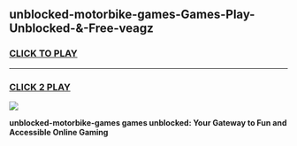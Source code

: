 
## unblocked-motorbike-games-Games-Play-Unblocked-&-Free-veagz
<h3>
<a href="https://premium76.site?title=unblocked-motorbike-games&ref=24A">CLICK TO PLAY</a></h3>
<hr>

<h3>
<a href="https://premium76.site?title=unblocked-motorbike-games&ref=24A">CLICK 2 PLAY</a>
  
</h3>

<a href="https://premium76.site?title=unblocked-motorbike-games&ref=24A"><img src="https://clearcache.store/games.png"></a>


**unblocked-motorbike-games games unblocked: Your Gateway to Fun and Accessible Online Gaming**
